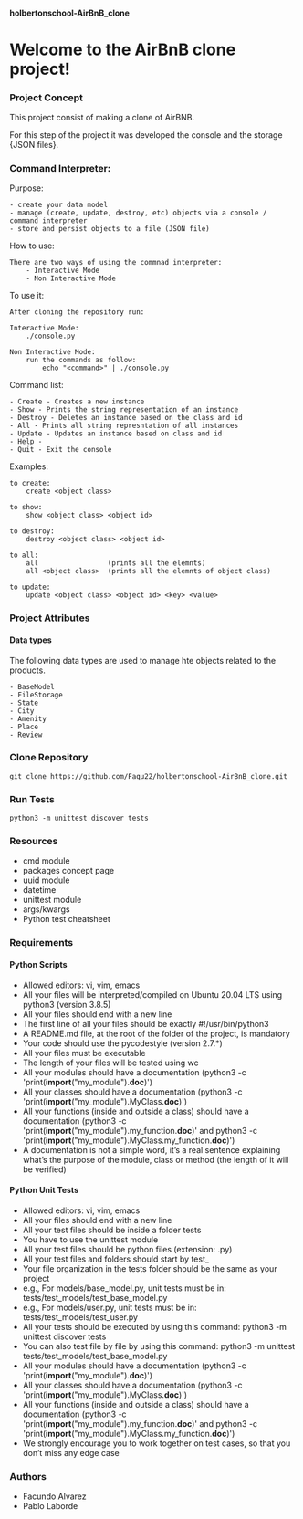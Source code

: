 #### holbertonschool-AirBnB_clone
# Welcome to the AirBnB clone project!

### Project Concept
This project consist of making a clone of AirBNB.

For this step of the project it was developed the console and the storage
{JSON files}.


### Command Interpreter:
Purpose:

    - create your data model
    - manage (create, update, destroy, etc) objects via a console / command interpreter
    - store and persist objects to a file (JSON file)

How to use:

    There are two ways of using the commnad interpreter:
        - Interactive Mode
        - Non Interactive Mode

To use it:

    After cloning the repository run:

    Interactive Mode:
        ./console.py

    Non Interactive Mode:
        run the commands as follow:
            echo "<command>" | ./console.py

Command list:

    - Create - Creates a new instance
    - Show - Prints the string representation of an instance
    - Destroy - Deletes an instance based on the class and id
    - All - Prints all string represntation of all instances
    - Update - Updates an instance based on class and id
    - Help - 
    - Quit - Exit the console

Examples:

    to create:
        create <object class>

    to show:
        show <object class> <object id>

    to destroy:
        destroy <object class> <object id>

    to all:
        all                 (prints all the elemnts)
        all <object class>  (prints all the elemnts of object class)

    to update:
        update <object class> <object id> <key> <value>

### Project Attributes

#### Data types

The following data types are used to manage hte objects related to the products.

    - BaseModel
    - FileStorage
    - State
    - City
    - Amenity
    - Place
    - Review

### Clone Repository
    git clone https://github.com/Faqu22/holbertonschool-AirBnB_clone.git

### Run Tests
    python3 -m unittest discover tests

### Resources
  
- cmd module
- packages concept page
- uuid module
- datetime
- unittest module
- args/kwargs
- Python test cheatsheet

### Requirements

#### Python Scripts

- Allowed editors: vi, vim, emacs
- All your files will be interpreted/compiled on Ubuntu 20.04 LTS using python3 (version 3.8.5)
- All your files should end with a new line
- The first line of all your files should be exactly #!/usr/bin/python3
- A README.md file, at the root of the folder of the project, is mandatory
- Your code should use the pycodestyle (version 2.7.*)
- All your files must be executable
- The length of your files will be tested using wc
- All your modules should have a documentation (python3 -c 'print(__import__("my_module").__doc__)')
- All your classes should have a documentation (python3 -c 'print(__import__("my_module").MyClass.__doc__)')
- All your functions (inside and outside a class) should have a documentation (python3 -c 'print(__import__("my_module").my_function.__doc__)' and python3 -c 'print(__import__("my_module").MyClass.my_function.__doc__)')
- A documentation is not a simple word, it’s a real sentence explaining what’s the purpose of the module, class or method (the length of it will be verified)

#### Python Unit Tests

- Allowed editors: vi, vim, emacs
- All your files should end with a new line
- All your test files should be inside a folder tests
- You have to use the unittest module
- All your test files should be python files (extension: .py)
- All your test files and folders should start by test_
- Your file organization in the tests folder should be the same as your project
- e.g., For models/base_model.py, unit tests must be in: tests/test_models/test_base_model.py
- e.g., For models/user.py, unit tests must be in: tests/test_models/test_user.py
- All your tests should be executed by using this command: python3 -m unittest discover tests
- You can also test file by file by using this command: python3 -m unittest tests/test_models/test_base_model.py
- All your modules should have a documentation (python3 -c 'print(__import__("my_module").__doc__)')
- All your classes should have a documentation (python3 -c 'print(__import__("my_module").MyClass.__doc__)')
- All your functions (inside and outside a class) should have a documentation (python3 -c 'print(__import__("my_module").my_function.__doc__)' and python3 -c 'print(__import__("my_module").MyClass.my_function.__doc__)')
- We strongly encourage you to work together on test cases, so that you don’t miss any edge case


### Authors
- Facundo Alvarez
- Pablo Laborde
